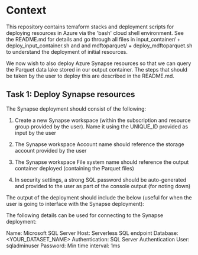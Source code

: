 # Context
This repository contains terraform stacks and deployment scripts for deploying resources in Azure via the 'bash' cloud shell environment. See the README.md for details and go through all files in input_container/ + deploy_input_container.sh and and mdftoparquet/ + deploy_mdftoparquet.sh to understand the deployment of initial resources.

We now wish to also deploy Azure Synapse resources so that we can query the Parquet data lake stored in our output container. The steps that should be taken by the user to deploy this are described in the README.md.

## Task 1: Deploy Synapse resources

The Synapse deployment should consist of the following:

1) Create a new Synapse workspace (within the subscription and resource group provided by the user). Name it using the UNIQUE_ID provided as input by the user

2) The Synapse workspace Account name should reference the storage account provided by the user

3) The Synapse workspace File system name should reference the output container deployed (containing the Parquet files)

4) In security settings, a strong SQL password should be auto-generated and provided to the user as part of the console output (for noting down)

The output of the deployment should include the below (useful for when the user is going to interface with the Synapse deployment):

The following details can be used for connecting to the Synapse deployment: 

Name: Microsoft SQL Server
Host: Serverless SQL endpoint
Database: <YOUR_DATASET_NAME>
Authentication: SQL Server Authentication
User: sqladminuser
Password: <the generated SQL password in raw form>
Min time interval: 1ms
